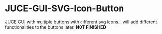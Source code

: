 # JUCE-GUI-SVG-Icon-Button
JUCE GUI with multiple buttons with different svg icons. I will add different functionalities to the buttons later.
**NOT FINISHED**
